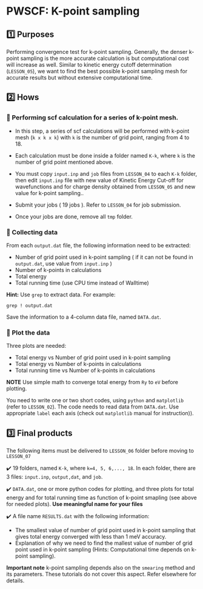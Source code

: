 # PWSCF: K-point sampling  

## :one: Purposes
Performing convergence test for k-point sampling. Generally, the denser k-point sampling is the more accurate calculation is but computational cost will increase as well. Similar to kinetic energy cutoff determination (`LESSON_05`), we want to find the best possible k-point sampling mesh for accurate results but without extensive computational time.


## :two: Hows
### :large_blue_diamond: Performing scf calculation for a series of k-point mesh.

- In this step, a series of scf calculations will be performed with k-point mesh (`k x k x k`) with `k` is the number of grid point, ranging from 4 to 18.

- Each calculation must be done inside a folder named `K-k`, where `k` is the number of grid point mentioned above.

- You must copy `input.inp` and `job` files from `LESSON_04` to each `K-k` folder, then edit `input.inp` file with new value of Kinetic Energy Cut-off for wavefunctions and for charge density obtained from `LESSON_05` and new value for k-point sampling..

- Submit your jobs ( 19 jobs ). Refer to `LESSON_04` for job submission.

- Once your jobs are done, remove all `tmp` folder.

### :large_blue_diamond: Collecting data

From each `output.dat` file, the following information need to be extracted:

- Number of grid point used in k-point sampling ( if it can not be found in `output.dat`, use value from `input.inp` )
- Number of k-points in calculations 
- Total energy
- Total running time (use CPU time instead of Walltime)

**Hint:** Use `grep` to extract data. For example:
```
grep ! output.dat
``` 

Save the information to a 4-column data file, named `DATA.dat`.

### :large_blue_diamond: Plot the data

Three plots are needed:

- Total energy vs Number of grid point used in k-point sampling 
- Total energy vs Number of k-points in calculations 
- Total running time vs Number of k-points in calculations

**NOTE** Use simple math to converge total energy from `Ry` to `eV` before plotting.

You need to write one or two short codes, using `python` and `matplotlib` (refer to `LESSON_02`). The code needs to read data from `DATA.dat`. Use appropriate `label` each axis (check out `matplotlib` manual for instruction)).

## :three: Final products
The following items must be delivered to `LESSON_06` folder before moving to `LESSON_07`

:heavy_check_mark: 19 folders, named `K-k`, where `k=4, 5, 6,..., 18`. In each folder, there are 3 files: `input.inp`, `output,dat`, and `job`.

:heavy_check_mark: `DATA.dat`, one or more python codes for plotting, and three plots for total energy and for total running time as function of  k-point smapling (see above for needed plots). **Use meaningful name for your files**

:heavy_check_mark: A file name `RESULTS.dat` with the following information:
- The smallest value of number of grid point used in k-point sampling that gives total energy converged with less than 1 meV accuracy.
- Explanation of why we need to find the mallest value of number of grid point used in k-point sampling (Hints: Computational time depends on k-point sampling).

**Important note** k-point sampling depends also on the `smearing` method and its parameters. These tutorials do not cover this aspect. Refer elsewhere for details.
